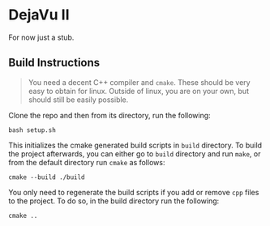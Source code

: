 # DejaVu II

For now just a stub.

## Build Instructions

> You need a decent C++ compiler and `cmake`. These should be very easy to obtain for linux. Outside of linux, you are on your own, but should still be easily possible.

Clone the repo and then from its directory, run the following:

    bash setup.sh

This initializes the cmake generated build scripts in `build` directory. To build the project afterwards, you can either go to `build` directory and run `make`, or from the default directory run `cmake` as follows:

    cmake --build ./build

You only need to regenerate the build scripts if you add or remove `cpp` files to the project. To do so, in the build directory run the following:

    cmake ..

